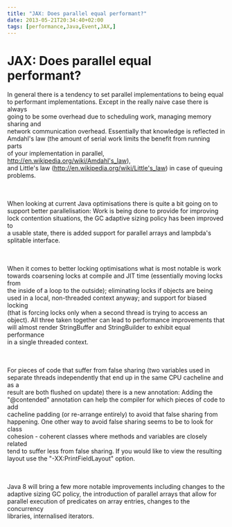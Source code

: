```yaml
---
title: "JAX: Does parallel equal performant?"
date: 2013-05-21T20:34:40+02:00
tags: [performance,Java,Event,JAX,]
---
```


# JAX: Does parallel equal performant?


In general there is a tendency to set parallel implementations to being equal<br>to performant implementations. Except 
in the really naive case there is always<br>going to be some overhead due to scheduling work, managing memory sharing 
and<br>network communication overhead. Essentially that knowledge is reflected in<br>Amdahl's law (the amount of serial 
work limits the benefit from running parts<br>of your implementation in parallel, 
http://en.wikipedia.org/wiki/Amdahl's_law),<br>and Little's law (http://en.wikipedia.org/wiki/Little's_law) in case of 
queuing<br>problems.<br><br><P><br>When looking at current Java optimisations there is quite a bit going on 
to<br>support better parallelisation: Work is being done to provide for improving<br>lock contention situations, the GC 
adaptive sizing policy has been improved to<br>a usable state, there is added support for parallel arrays and 
lampbda's<br>splitable interface.<br><br><P><br>When it comes to better locking optimisations what is most notable is 
work<br>towards coarsening locks at compile and JIT time (essentially moving locks from<br>the inside of a loop to the 
outside); eliminating locks if objects are being<br>used in a local, non-threaded context anyway; and support for 
biased locking<br>(that is forcing locks only when a second thread is trying to access an<br>object). All three taken 
together can lead to performance improvements that<br>will almost render StringBuffer and StringBuilder to exhibit 
equal performance<br>in a single threaded context.<br><br><P><br>For pieces of code that suffer from false sharing (two 
variables used in<br>separate threads independently that end up in the same CPU cacheline and as a<br>result are both 
flushed on update) there is a new annotation: Adding the<br>"@contended" annotation can help the compiler for which 
pieces of code to add<br>cacheline padding (or re-arrange entirely) to avoid that false sharing from<br>happening. One 
other way to avoid false sharing seems to be to look for class<br>cohesion - coherent classes where methods and 
variables are closely related<br>tend to suffer less from false sharing. If you would like to view the 
resulting<br>layout use the "-XX:PrintFieldLayout" option.<br><br><P><br>Java 8 will bring a few more notable 
improvements including changes to the<br>adaptive sizing GC policy, the introduction of parallel arrays that allow 
for<br>parallel execution of predicates on array entries, changes to the concurrency<br>libraries, internalised 
iterators.<br><br><P><br>
